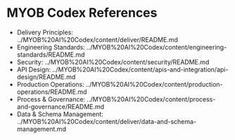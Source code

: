 # MYOB Codex References

- Delivery Principles: ../MYOB%20AI%20Codex/content/deliver/README.md
- Engineering Standards: ../MYOB%20AI%20Codex/content/engineering-standards/README.md
- Security: ../MYOB%20AI%20Codex/content/security/README.md
- API Design: ../MYOB%20AI%20Codex/content/apis-and-integration/api-design/README.md
- Production Operations: ../MYOB%20AI%20Codex/content/production-operations/README.md
- Process & Governance: ../MYOB%20AI%20Codex/content/process-and-governance/README.md
- Data & Schema Management: ../MYOB%20AI%20Codex/content/deliver/data-and-schema-management.md
